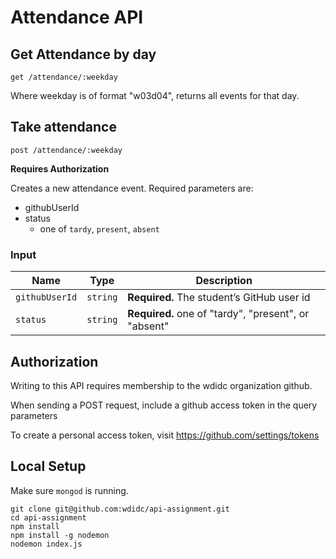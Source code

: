 # Attendance API



## Get Attendance by day

```
get /attendance/:weekday
```

Where weekday is of format "w03d04", returns all events for that day.

## Take attendance 

```
post /attendance/:weekday
```

**Requires Authorization**

Creates a new attendance event. Required parameters are:

- githubUserId
- status
  - one of `tardy`, `present`, `absent`
### Input

| Name | Type | Description |
|---|---|---|
| `githubUserId` | `string` | **Required.** The student’s GitHub user id | 
| `status` | `string` | **Required.** one of "tardy", "present", or "absent"| 

## Authorization

Writing to this API requires membership to the wdidc organization github.

When sending a POST request, include a github access token in the query parameters

To create a personal access token, visit https://github.com/settings/tokens

## Local Setup

Make sure `mongod` is running.

    git clone git@github.com:wdidc/api-assignment.git
    cd api-assignment
    npm install
    npm install -g nodemon
    nodemon index.js
